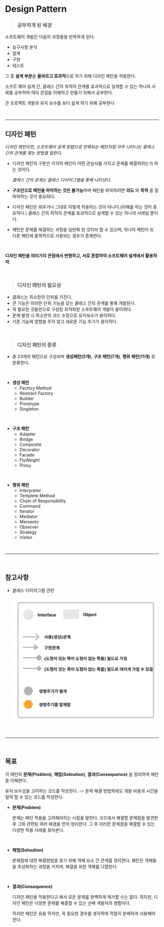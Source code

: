 # **Design Pattern**

>### **공부하게 된 배경**

소프트웨어 개발은 다음의 과정들을 반복하게 된다.

- 요구사항 분석
- 설계
- 구현
- 테스트

그 중 **설계 부분**을 **올바르고 효과적**으로 하기 위해 디자인 패턴을 적용한다.

소프르 웨어 설계 간, 클래스 간의 최적의 관계를 효과적으로 설계할 수 있는 하나의 사례를 공부하여 여러 관점을 이해하고 만들기 위해서 공부한다.

큰 프로젝트 개발과 유지 보수를 보다 쉽게 하기 위해 공부한다.

<br><hr>

## **디자인 패턴**

*디자인 패턴이란, 소프트웨어 설계 방법으로 반복되는 패턴처럼 자주 나타나는 클래스 간의 관계를 맺는 방법을 말한다.*

- 디자인 패턴의 구분은 각각의 패턴이 어떤 관심사를 가지고 문제를 해결하려는가 하는 것이다.

    *클래스 간의 관계는 클래스 다이어그램을 통해 나타낸다.*

- **구조만으로 패턴을 파악하는 것은 불가능**하며 패턴을 파악하려면 **의도** 와 **목적** 을 잘 파악하는 것이 중요하다. 

- 디자인 패턴은 외우거나 그대로 이렇게 적용하는 것이 아니다.(이해를 하는 것이 중요하다.) 클래스 간의 최적의 관계를 효과적으로 설계할 수 있는 하나의 사례일 뿐이다.

- 패턴은 문제를 해결하는 과정을 일반화 한 것이라 할 수 있으며, 하나의 패턴이 또 다른 패턴에 중복적으로 사용되는 경우가 존재한다.

<br>

**디자인 패턴을 여러가지 관점에서 변형하고, 서로 혼합하여 소프트웨어 설계에서 활용하자.**

<br>

>### **디자인 패턴의 필요성**

- 클래스는 최소한의 단위를 가진다.
- 큰 기능은 이러한 단위 기능을 갖는 클래스 간의 관계를 통해 개발된다.
- 꼭 필요한 것들만으로 구성된 최적화된 소프트웨어 개발이 용이하다.
- 문제 발생 시 최소한의 코드 수정으로 유지보수가 용이하다.
- 기존 기능에 영향을 주지 않고 새로운 기능 추가가 용이하다.

<br>

> ### **디자인 패턴의 종류**

- 총 23개의 패턴으로 구성되며 **생성패턴(5개)**, **구조 패턴(7개)**, **행위 패턴(11개)** 로 분류한다.

<br>

- **생성 패턴**
  - Factory Method
  - Abstract Factory
  - Builder
  - Prototype
  - Singleton

<br>

- **구조 패턴**
  - Adapter
  - Bridge
  - Composite
  - Decorator
  - Facade
  - FlyWeight
  - Proxy

<br>

- **행위 패턴**
  - Interpreter
  - Templete Method
  - Chain of Responsibility
  - Command
  - Iterator
  - Mediator
  - Memento
  - Observer
  - Strategy
  - Visitor

<br><hr><br>

## **참고사항**

- 클래스 다이어그램 관련

    ![diagram-explain.png](/img/diagram-explain.png)

<br><hr><br>

## **목표**

각 패턴의 **문제(Problem)**, **해법(Soloution)**, **결과(Consequence)** 을 정리하여 패턴을 이해한다.

유지 보수성을 고려하는 코드를 작성한다. -> 문제 해결 방법외에도 개발 비용과 시간을 절약 할 수 있는 코드를 작성한다.

- **문제(Problem)**

    문제는 패턴 적용을 고려해야하는 시점을 말한다. 코드에서 해결할 문제점을 발견한 후 그와 관련된 여러 배경을 먼저 정리한다.
    그 후 이러한 문제점을 해결할 수 있는 다양한 적용 사례를 찾아본다.

<br>

- **해법(Soloution)**

    문제점에 대한 해결방법을 찾기 위해 객체 요소 간 관계를 정리한다.
    패턴은 객체들을 추상화하는 과정을 거치며, 해결을 위한 객체를 나열한다.

<br>

- **결과(Consequence)**

    디자인 패턴을 적용한다고 해서 모든 문제를 완벽하게 제거할 수는 없다. 하지만, 디자인 패턴은 다양한 문제를 해결할 수 있는 선배 개발자의 경험이다.

    하지만 패턴은 유용 하지만, 꼭 필요한 경우를 생각하여 적절히 분배하여 사용해야한다.